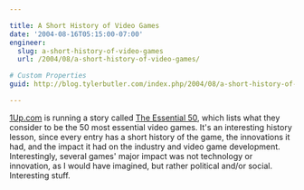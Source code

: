 ```yaml
---

title: A Short History of Video Games
date: '2004-08-16T05:15:00-07:00'
engineer:
  slug: a-short-history-of-video-games
  url: /2004/08/a-short-history-of-video-games/

# Custom Properties
guid: http://blog.tylerbutler.com/index.php/2004/08/a-short-history-of-video-games/

---
```


[1Up.com][1] is running a story called [The Essential 50][2], which lists what
they consider to be the 50 most essential video games. It's an interesting
history lesson, since every entry has a short history of the game, the
innovations it had, and the impact it had on the industry and video game
development. Interestingly, several games' major impact was not technology or
innovation, as I would have imagined, but rather political and/or social.
Interesting stuff.

   [1]: http://www.1up.com
   [2]: http://www.1up.com/do/feature?cId=3116290

